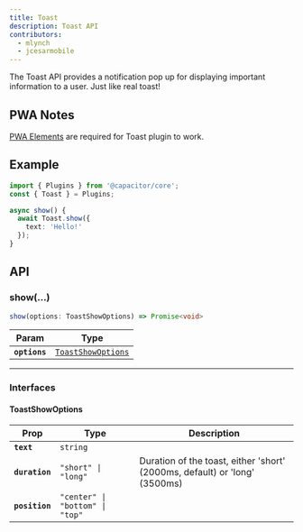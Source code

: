 ```yaml
---
title: Toast
description: Toast API
contributors:
  - mlynch
  - jcesarmobile
---
```


<plugin-platforms platforms="pwa,ios,android"></plugin-platforms>

The Toast API provides a notification pop up for displaying important information to a user. Just like real toast!

<docgen-index></docgen-index>

## PWA Notes

[PWA Elements](../web/pwa-elements.md) are required for Toast plugin to work.

## Example

```typescript
import { Plugins } from '@capacitor/core';
const { Toast } = Plugins;

async show() {
  await Toast.show({
    text: 'Hello!'
  });
}
```

## API

<docgen-api>

<!--Update the source file JSDoc comments and rerun docgen to update the docs below-->

### show(...)

```typescript
show(options: ToastShowOptions) => Promise<void>
```

| Param         | Type                                                          |
| ------------- | ------------------------------------------------------------- |
| **`options`** | <code><a href="#toastshowoptions">ToastShowOptions</a></code> |

--------------------


### Interfaces


#### ToastShowOptions

| Prop           | Type                                       | Description                                                                |
| -------------- | ------------------------------------------ | -------------------------------------------------------------------------- |
| **`text`**     | <code>string</code>                        |                                                                            |
| **`duration`** | <code>"short" \| "long"</code>             | Duration of the toast, either 'short' (2000ms, default) or 'long' (3500ms) |
| **`position`** | <code>"center" \| "bottom" \| "top"</code> |                                                                            |

</docgen-api>
